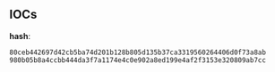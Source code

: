 
## IOCs

__hash__:

```text
80ceb442697d42cb5ba74d201b128b805d135b37ca3319560264406d0f73a8ab
980b05b8a4ccbb444da3f7a1174e4c0e902a8ed199e4af2f3153e320809ab7cc
```